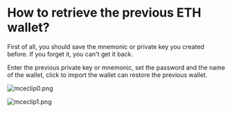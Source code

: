 # How to retrieve the previous ETH wallet?

First of all, you should save the mnemonic or private key you created before. If you forget it, you can't get it back.

Enter the previous private key or mnemonic, set the password and the name of the wallet, click to import the wallet can restore the previous wallet.

![mceclip0.png](https://tokenpockethelpsupport.zendesk.com/hc/article_attachments/900001066226/mceclip0.png)

![mceclip1.png](https://tokenpockethelpsupport.zendesk.com/hc/article_attachments/900001075723/mceclip1.png)

